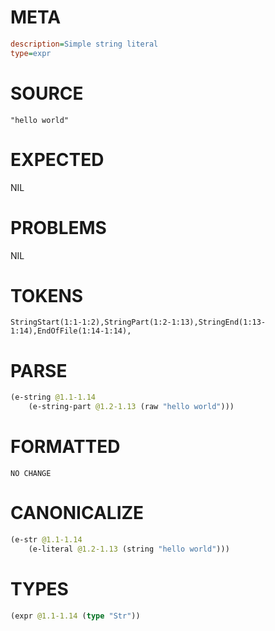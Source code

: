 # META
~~~ini
description=Simple string literal
type=expr
~~~
# SOURCE
~~~roc
"hello world"
~~~
# EXPECTED
NIL
# PROBLEMS
NIL
# TOKENS
~~~zig
StringStart(1:1-1:2),StringPart(1:2-1:13),StringEnd(1:13-1:14),EndOfFile(1:14-1:14),
~~~
# PARSE
~~~clojure
(e-string @1.1-1.14
	(e-string-part @1.2-1.13 (raw "hello world")))
~~~
# FORMATTED
~~~roc
NO CHANGE
~~~
# CANONICALIZE
~~~clojure
(e-str @1.1-1.14
	(e-literal @1.2-1.13 (string "hello world")))
~~~
# TYPES
~~~clojure
(expr @1.1-1.14 (type "Str"))
~~~
